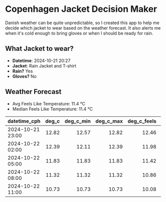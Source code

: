 
# Copenhagen Jacket Decision Maker

Danish weather can be quite unpredictable, so I created this app to help me decide which jacket to wear based on the weather forecast. 
It also alerts me when it's cold enough to bring gloves or when I should be ready for rain.

## What Jacket to wear?

- **Datetime**: 2024-10-21 20:27
- **Jacket**: Rain Jacket and T-shirt
- **Rain?** Yes
- **Gloves?** No

## Weather Forecast
- Avg Feels Like Temperature: 11.4 °C
- Median Feels Like Temperature: 11.4 °C

| datetime_cph     |   deg_c |   deg_c_min |   deg_c_max |   deg_c_feels | weather   | wind   | rain   |
|:-----------------|--------:|------------:|------------:|--------------:|:----------|:-------|:-------|
| 2024-10-21 23:00 |   12.82 |       12.57 |       12.82 |         12.46 | Clouds    | Low    | None   |
| 2024-10-22 02:00 |   12.39 |       12.11 |       12.39 |         11.98 | Clouds    | Low    | None   |
| 2024-10-22 05:00 |   11.83 |       11.83 |       11.83 |         11.42 | Rain      | Low    | Low    |
| 2024-10-22 08:00 |   11.32 |       11.32 |       11.32 |         10.86 | Rain      | Low    | Medium |
| 2024-10-22 11:00 |   10.73 |       10.73 |       10.73 |         10.08 | Rain      | Low    | Low    |
        